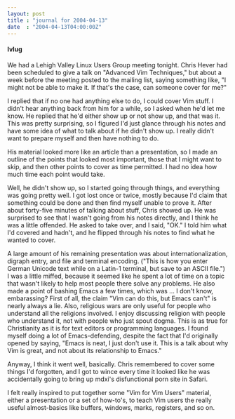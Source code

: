 ```yaml
---
layout: post
title : "journal for 2004-04-13"
date  : "2004-04-13T04:00:00Z"
---
```

<h4>lvlug</h4>We had a Lehigh Valley Linux Users Group meeting tonight.  Chris Hever had been scheduled to give a talk on "Advanced Vim Techniques," but about a week before the meeting posted to the mailing list, saying something like, "I might not be able to make it.  If that's the case, can someone cover for me?"

I replied that if no one had anything else to do, I could cover Vim stuff.  I didn't hear anything back from him for a while, so I asked when he'd let me know.  He replied that he'd either show up or not show up, and that was it. This was pretty surprising, so I figured I'd just glance through his notes and have some idea of what to talk about if he didn't show up.  I really didn't want to prepare myself and then have nothing to do.  

His material looked more like an article than a presentation, so I made an outline of the points that looked most important, those that I might want to skip, and then other points to cover as time permitted.  I had no idea how much time each point would take.

Well, he didn't show up, so I started going through things, and everything was going pretty well.  I got lost once or twice, mostly because I'd claim that something could be done and then find myself unable to prove it.  After about forty-five minutes of talking about stuff, Chris showed up.  He was surprised to see that I wasn't going from his notes directly, and I think he was a little offended.  He asked to take over, and I said, "OK."  I told him what I'd covered and hadn't, and he flipped through his notes to find what he wanted to cover.

A large amount of his remaining presentation was about internationalization, digraph entry, and file and terminal encoding.  ("This is how you enter German Unicode text while on a Latin-1 terminal, but save to an ASCII file.")  I was a little miffed, because it seemed like he spent a lot of time on a topic that wasn't likely to help most people there solve any problems.  He also made a point of bashing Emacs a few times, which was ... I don't know, embarassing? First of all, the claim "Vim can do this, but Emacs can't" is nearly always a lie.  Also, religious wars are only useful for people who understand all the religions involved.  I enjoy discussing religion with people who understand it, not with people who just spout dogma.  This is as true for Christianity as it is for text editors or programming languages.  I found myself doing a lot of Emacs-defending, despite the fact that I'd originally opened by saying, "Emacs is neat, I just don't use it.  This is a talk about why Vim is great, and not about its relationship to Emacs."

Anyway, I think it went well, basically.  Chris remembered to cover some things I'd forgotten, and I got to wince every time it looked like he was accidentally going to bring up mdxi's disfunctional porn site in Safari.

I felt really inspired to put together some "Vim for Vim Users" material, either a presentation or a set of how-to's, to teach Vim users the really useful almost-basics like buffers, windows, marks, registers, and so on.


